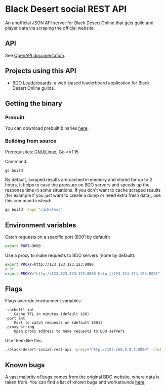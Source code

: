 # Black Desert social REST API

An unofficial JSON API server for Black Desert Online that gets guild and player data via scraping the official website.

## API
See [OpenAPI documentation](https://gitlab.com/man90/black-desert-social-rest-api/-/tree/master/doc/api/openapi.json).

## Projects using this API
- [BDO Leaderboards](https://man90.gitlab.io/bdo-leader-boards): a web-based leaderboard application for Black Desert Online guilds.



## Getting the binary
### Prebuilt
You can download prebuilt binaries [here](https://gitlab.com/man90/black-desert-social-rest-api/-/pipelines).

### Building from source
Prerequisites: <abbr title="Not tested on other platforms.">GNU/Linux</abbr>, Go >=1.15

Command:
```bash
go build
```

By default, scraped results are cached in memory and stored for up to 2 hours, it helps to ease the pressure on BDO servers and speeds up the response time in some situations. If you don't want to cache scraped results (for example if you just want to create a dump or need extra fresh data), use this command instead:
```bash
go build -tags "cacheless"
```

## Environment variables
Catch requests on a specific port (8001 by default):
```bash
export PORT=3000
```

Use a proxy to make requests to BDO servers (none by default):
```bash
export PROXY=http://123.123.123.123:8080
# or
export PROXY="http://123.123.123.123:8080 http://124.124.124.124:8081"
```

## Flags
Flags override environment variables
```
-cachettl int
	Cache TTL in minutes (default 180)
-port int
	Port to catch requests on (default 8001)
-proxy string
	Open proxy address to make requests to BDO servers
```
Use them like this:
```bash
./black-desert-social-rest-api -proxy="http://192.168.0.0.1:8080" -cachettl=30
```

## Known bugs
A vast majority of bugs comes from the original BDO website, where data is taken from. You can find a list of known bugs and workarounds [here](doc/brokenStuff.md).
